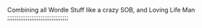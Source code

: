 Combining all Wordle Stuff like a crazy SOB, and Loving Life Man  ;;;;;;;;;;;;;;;;;;;;;;;;;;;;;;;;;
